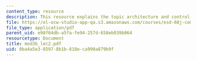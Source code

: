 ```yaml
---
content_type: resource
description: This resource explains the topic architecture and control.
file: https://ol-ocw-studio-app-qa.s3.amazonaws.com/courses/esd-68j-communications-and-information-policy-spring-2006/0ba4a5e385978b1b818eca990a879b9f_mod3b_lec2.pdf
file_type: application/pdf
parent_uid: e98f04db-a5fa-fe94-257d-658eb039b064
resourcetype: Document
title: mod3b_lec2.pdf
uid: 0ba4a5e3-8597-8b1b-818e-ca990a879b9f
---
```

